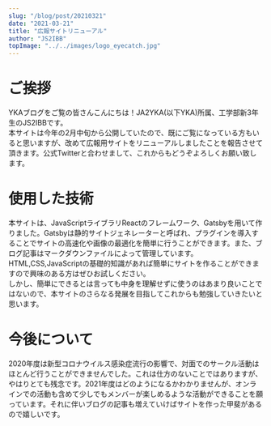 ```yaml
---
slug: "/blog/post/20210321"
date: "2021-03-21"
title: "広報サイトリニューアル"
author: "JS2IBB"
topImage: "../../images/logo_eyecatch.jpg"
---
```

# ご挨拶
YKAブログをご覧の皆さんこんにちは！JA2YKA(以下YKA)所属、工学部新3年生のJS2IBBです。<br>本サイトは今年の2月中旬から公開していたので、既にご覧になっている方もいると思いますが、改めて広報用サイトをリニューアルしましたことを報告させて頂きます。公式Twitterと合わせまして、これからもどうぞよろしくお願い致します。

# 使用した技術
本サイトは、JavaScriptライブラリReactのフレームワーク、Gatsbyを用いて作りました。Gatsbyは静的サイトジェネレーターと呼ばれ、プラグインを導入することでサイトの高速化や画像の最適化を簡単に行うことができます。また、ブログ記事はマークダウンファイルによって管理しています。HTML,CSS,JavaScriptの基礎的知識があれば簡単にサイトを作ることができますので興味のある方はぜひお試しください。<br>しかし、簡単にできるとは言っても中身を理解せずに使うのはあまり良いことではないので、本サイトのさらなる発展を目指してこれからも勉強していきたいと思います。

# 今後について
2020年度は新型コロナウイルス感染症流行の影響で、対面でのサークル活動はほとんど行うことができませんでした。これは仕方のないことではありますが、やはりとても残念です。2021年度はどのようになるかわかりませんが、オンラインでの活動も含めて少しでもメンバーが楽しめるような活動ができることを願っています。それに伴いブログの記事も増えていけばサイトを作った甲斐があるので嬉しいです。

